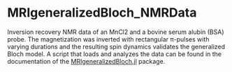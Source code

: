 # MRIgeneralizedBloch_NMRData
Inversion recovery NMR data of an MnCl2 and a bovine serum alubin (BSA) probe. The magnetization was inverted with rectangular π-pulses with varying durations and the resulting spin dynamics validates the generalized Bloch model. A script that loads and analyzes the data can be found in the documentation of the [MRIgeneralizedBloch.jl](https://jakobasslaender.github.io/MRIgeneralizedBloch.jl/dev/build_literate/Analyze_NMR_Data/) package. 
